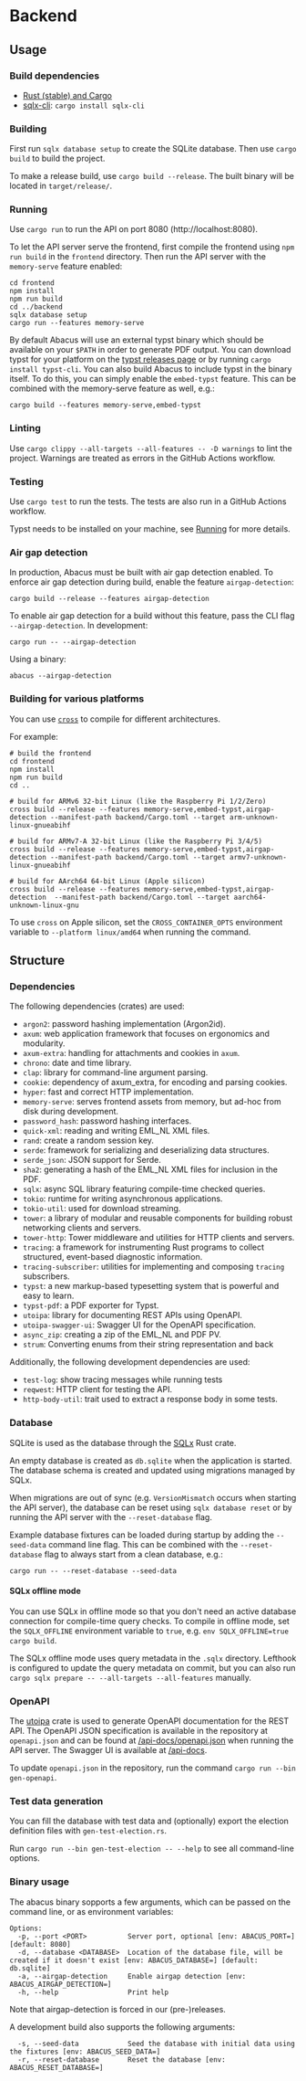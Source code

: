 # Backend

## Usage

### Build dependencies

- [Rust (stable) and Cargo](https://www.rust-lang.org/tools/install)
- [sqlx-cli](https://docs.rs/crate/sqlx-cli/latest): `cargo install sqlx-cli`

### Building

First run `sqlx database setup` to create the SQLite database.
Then use `cargo build` to build the project.

To make a release build, use `cargo build --release`.
The built binary will be located in `target/release/`.

### Running

Use `cargo run` to run the API on port 8080 (http://localhost:8080).

To let the API server serve the frontend, first compile the frontend using
`npm run build` in the `frontend` directory. Then run the API server with the
`memory-serve` feature enabled:

```shell
cd frontend
npm install
npm run build
cd ../backend
sqlx database setup
cargo run --features memory-serve
```

By default Abacus will use an external typst binary which should be available on
your `$PATH` in order to generate PDF output. You can download typst for your
platform on the [typst releases page] or by running `cargo install typst-cli`.
You can also build Abacus to include typst in the binary itself. To do this, you
can simply enable the `embed-typst` feature. This can be combined with the
memory-serve feature as well, e.g.:

```shell
cargo build --features memory-serve,embed-typst
```

[typst releases page]: https://github.com/typst/typst/releases

### Linting

Use `cargo clippy --all-targets --all-features -- -D warnings` to lint the project. Warnings are treated as errors in the GitHub Actions workflow.

### Testing

Use `cargo test` to run the tests. The tests are also run in a GitHub Actions workflow.

Typst needs to be installed on your machine, see [Running](#running) for more details.

### Air gap detection

In production, Abacus must be built with air gap detection enabled. To enforce air gap detection during build, enable the feature `airgap-detection`:

```shell
cargo build --release --features airgap-detection
```

To enable air gap detection for a build without this feature, pass the CLI flag `--airgap-detection`. In development:

```shell
cargo run -- --airgap-detection
```

Using a binary:

```shell
abacus --airgap-detection
```

### Building for various platforms

You can use [`cross`](https://github.com/cross-rs/cross) to compile for different architectures.

For example:

```shell
# build the frontend
cd frontend
npm install
npm run build
cd ..

# build for ARMv6 32-bit Linux (like the Raspberry Pi 1/2/Zero)
cross build --release --features memory-serve,embed-typst,airgap-detection --manifest-path backend/Cargo.toml --target arm-unknown-linux-gnueabihf

# build for ARMv7-A 32-bit Linux (like the Raspberry Pi 3/4/5)
cross build --release --features memory-serve,embed-typst,airgap-detection --manifest-path backend/Cargo.toml --target armv7-unknown-linux-gnueabihf

# build for AArch64 64-bit Linux (Apple silicon)
cross build --release --features memory-serve,embed-typst,airgap-detection  --manifest-path backend/Cargo.toml --target aarch64-unknown-linux-gnu
```

To use `cross` on Apple silicon, set the `CROSS_CONTAINER_OPTS` environment variable to `--platform linux/amd64` when running the command.

## Structure

### Dependencies

The following dependencies (crates) are used:

- `argon2`: password hashing implementation (Argon2id).
- `axum`: web application framework that focuses on ergonomics and modularity.
- `axum-extra`: handling for attachments and cookies in `axum`.
- `chrono`: date and time library.
- `clap`: library for command-line argument parsing.
- `cookie`: dependency of axum_extra, for encoding and parsing cookies.
- `hyper`: fast and correct HTTP implementation.
- `memory-serve`: serves frontend assets from memory, but ad-hoc from disk during development.
- `password_hash`: password hashing interfaces.
- `quick-xml`: reading and writing EML_NL XML files.
- `rand`: create a random session key.
- `serde`: framework for serializing and deserializing data structures.
- `serde_json`: JSON support for Serde.
- `sha2`: generating a hash of the EML_NL XML files for inclusion in the PDF.
- `sqlx`: async SQL library featuring compile-time checked queries.
- `tokio`: runtime for writing asynchronous applications.
- `tokio-util`: used for download streaming.
- `tower`: a library of modular and reusable components for building robust networking clients and servers.
- `tower-http`: Tower middleware and utilities for HTTP clients and servers.
- `tracing`: a framework for instrumenting Rust programs to collect structured, event-based diagnostic information.
- `tracing-subscriber`: utilities for implementing and composing `tracing` subscribers.
- `typst`: a new markup-based typesetting system that is powerful and easy to learn.
- `typst-pdf`: a PDF exporter for Typst.
- `utoipa`: library for documenting REST APIs using OpenAPI.
- `utoipa-swagger-ui`: Swagger UI for the OpenAPI specification.
- `async_zip`: creating a zip of the EML_NL and PDF PV.
- `strum`: Converting enums from their string representation and back


Additionally, the following development dependencies are used:

- `test-log`: show tracing messages while running tests
- `reqwest`: HTTP client for testing the API.
- `http-body-util`: trait used to extract a response body in some tests.

### Database

SQLite is used as the database through the [SQLx](https://github.com/launchbadge/sqlx) Rust crate.

An empty database is created as `db.sqlite` when the application is started.
The database schema is created and updated using migrations managed by SQLx.

When migrations are out of sync (e.g. `VersionMismatch` occurs when starting the API server),
the database can be reset using `sqlx database reset` or by running the API server with the
`--reset-database` flag.

Example database fixtures can be loaded during startup by adding the `--seed-data` command line
flag. This can be combined with the `--reset-database` flag to always start from a clean database,
e.g.:

```shell
cargo run -- --reset-database --seed-data
```

#### SQLx offline mode

You can use SQLx in offline mode so that you don't need an active database connection for compile-time query checks.
To compile in offline mode, set the `SQLX_OFFLINE` environment variable to `true`, e.g. `env SQLX_OFFLINE=true cargo build`.

The SQLx offline mode uses query metadata in the `.sqlx` directory.
Lefthook is configured to update the query metadata on commit, but you can also run `cargo sqlx prepare -- --all-targets --all-features` manually.

### OpenAPI

The [utoipa](https://github.com/juhaku/utoipa) crate is used to generate OpenAPI documentation for the REST API.
The OpenAPI JSON specification is available in the repository at `openapi.json` and can be found at [/api-docs/openapi.json](http://localhost:8080/api-docs/openapi.json) when running the API server.
The Swagger UI is available at [/api-docs](http://localhost:8080/api-docs).

To update `openapi.json` in the repository, run the command `cargo run --bin gen-openapi`.

### Test data generation

You can fill the database with test data and (optionally) export the election definition files with `gen-test-election.rs`.

Run `cargo run --bin gen-test-election -- --help` to see all command-line options.

### Binary usage

The abacus binary sopports a few arguments, which can be passed on the command line, or as environment variables:

```
Options:
  -p, --port <PORT>          Server port, optional [env: ABACUS_PORT=] [default: 8080]
  -d, --database <DATABASE>  Location of the database file, will be created if it doesn't exist [env: ABACUS_DATABASE=] [default: db.sqlite]
  -a, --airgap-detection     Enable airgap detection [env: ABACUS_AIRGAP_DETECTION=]
  -h, --help                 Print help
```

Note that airgap-detection is forced in our (pre-)releases.

A development build also supports the following arguments:

```
  -s, --seed-data            Seed the database with initial data using the fixtures [env: ABACUS_SEED_DATA=]
  -r, --reset-database       Reset the database [env: ABACUS_RESET_DATABASE=]
```
